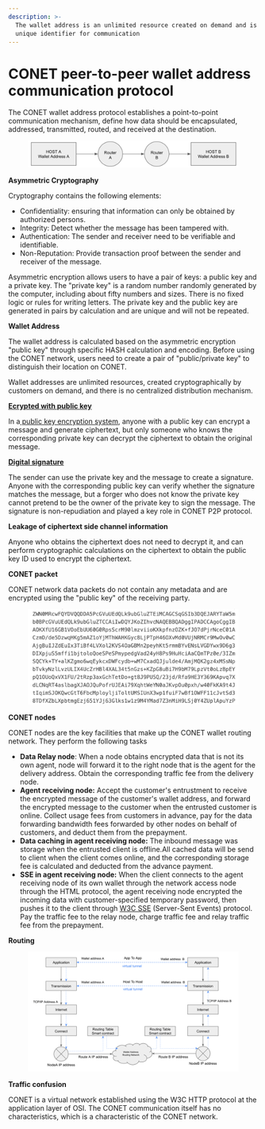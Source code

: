 ```yaml
---
description: >-
  The wallet address is an unlimited resource created on demand and is the
  unique identifier for communication
---
```


# CONET peer-to-peer wallet address communication protocol

The CONET wallet address protocol establishes a point-to-point communication mechanism, define how data should be encapsulated, addressed, transmitted, routed, and received at the destination.

<figure><img src="../../../.gitbook/assets/image (4).png" alt=""><figcaption></figcaption></figure>

**Asymmetric Cryptography**

Cryptography contains the following elements:

* Confidentiality: ensuring that information can only be obtained by authorized persons.
* Integrity: Detect whether the message has been tampered with.
* Authentication: The sender and receiver need to be verifiable and identifiable.
* Non-Reputation: Provide transaction proof between the sender and receiver of the message.

Asymmetric encryption allows users to have a pair of keys: a public key and a private key. The "private key" is a random number randomly generated by the computer, including about fifty numbers and sizes. There is no fixed logic or rules for writing letters. The private key and the public key are generated in pairs by calculation and are unique and will not be repeated.

**Wallet Address**

The wallet address is calculated based on the asymmetric encryption "public key" through specific HASH calculation and encoding. Before using the CONET network, users need to create a pair of "public/private key" to distinguish their location on CONET.

Wallet addresses are unlimited resources, created cryptographically by customers on demand, and there is no centralized distribution mechanism.&#x20;

[**Ecrypted with public key**](https://en.wikipedia.org/wiki/Encryption)

In a[ public key encryption system](https://cacr.uwaterloo.ca/hac/about/chap8.pdf), anyone with a public key can encrypt a message and generate ciphertext, but only someone who knows the corresponding private key can decrypt the ciphertext to obtain the original message.

[**Digital signature**](https://en.wikipedia.org/wiki/Digital\_signature)

The sender can use the private key and the message to create a signature. Anyone with the corresponding public key can verify whether the signature matches the message, but a forger who does not know the private key cannot pretend to be the owner of the private key to sign the message. The signature is non-repudiation and played a key role in CONET P2P protocol.

**Leakage of ciphertext side channel information**

Anyone who obtains the ciphertext does not need to decrypt it, and can perform cryptographic calculations on the ciphertext to obtain the public key ID used to encrypt the ciphertext.

**CONET packet**

CONET network data packets do not contain any metadata and are encrypted using the "public key" of the receiving party.

<figure><img src="../../../.gitbook/assets/image (5).png" alt=""><figcaption></figcaption></figure>

**CONET nodes**

CONET nodes are the key facilities that make up the CONET wallet routing network. They perform the following tasks

* **Data Relay node**: When a node obtains encrypted data that is not its own agent, node will forward it to the right node that is the agent for the delivery address. Obtain the corresponding traffic fee from the delivery node.
* **Agent receiving node:** Accept the customer's entrustment to receive the encrypted message of the customer's wallet address, and forward the encrypted message to the customer when the entrusted customer is online. Collect usage fees from customers in advance, pay for the data forwarding bandwidth fees forwarded by other nodes on behalf of customers, and deduct them from the prepayment.
* **Data caching in agent receiving node:** The inbound message was storage when the entrusted client is offline.All cached data will be send to client when the client comes online, and the corresponding storage fee is calculated and deducted from the advance payment.
* **SSE in agent receiving node:** When the client connects to the agent receiving node of its own wallet through the network access node through the HTML protocol, the agent receiving node encrypted the incoming data with customer-specified temporary password, then pushes it to the client through [W3C SSE](https://www.w3schools.com/html/html5\_serversentevents.asp) (Server-Sent Events) protocol. Pay the traffic fee to the relay node, charge traffic fee and relay traffic fee from the prepayment.

**Routing**

<figure><img src="../../../.gitbook/assets/image (6).png" alt=""><figcaption></figcaption></figure>

**Traffic confusion**

CONET is a virtual network established using the W3C HTTP protocol at the application layer of  OSI. The CONET communication itself has no characteristics, which is a characteristic of the CONET network.

